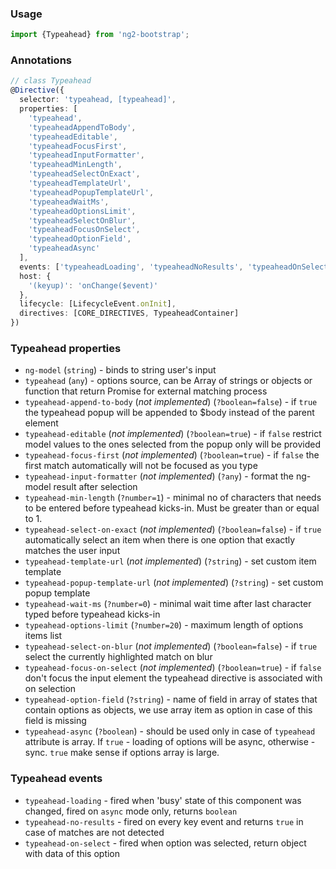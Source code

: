 ### Usage
```typescript
import {Typeahead} from 'ng2-bootstrap';
```

### Annotations
```typescript
// class Typeahead
@Directive({
  selector: 'typeahead, [typeahead]',
  properties: [
    'typeahead',
    'typeaheadAppendToBody',
    'typeaheadEditable',
    'typeaheadFocusFirst',
    'typeaheadInputFormatter',
    'typeaheadMinLength',
    'typeaheadSelectOnExact',
    'typeaheadTemplateUrl',
    'typeaheadPopupTemplateUrl',
    'typeaheadWaitMs',
    'typeaheadOptionsLimit',
    'typeaheadSelectOnBlur',
    'typeaheadFocusOnSelect',
    'typeaheadOptionField',
    'typeaheadAsync'
  ],
  events: ['typeaheadLoading', 'typeaheadNoResults', 'typeaheadOnSelect'],
  host: {
    '(keyup)': 'onChange($event)'
  },
  lifecycle: [LifecycleEvent.onInit],
  directives: [CORE_DIRECTIVES, TypeaheadContainer]
})
```

### Typeahead properties

  - `ng-model` (`string`) - binds to string user's input
  - `typeahead` (`any`) - options source, can be Array of strings or objects or function that return Promise for external matching process
  - `typeahead-append-to-body` (*not implemented*) (`?boolean=false`) - if `true` the typeahead popup will be appended to $body instead of the parent element
  - `typeahead-editable` (*not implemented*) (`?boolean=true`) - if `false` restrict model values to the ones selected from the popup only will be provided
  - `typeahead-focus-first` (*not implemented*) (`?boolean=true`) - if `false` the first match automatically will not be focused as you type
  - `typeahead-input-formatter` (*not implemented*) (`?any`) - format the ng-model result after selection
  - `typeahead-min-length` (`?number=1`) - minimal no of characters that needs to be entered before typeahead kicks-in. Must be greater than or equal to 1.
  - `typeahead-select-on-exact` (*not implemented*) (`?boolean=false`) - if `true` automatically select an item when there is one option that exactly matches the user input
  - `typeahead-template-url` (*not implemented*) (`?string`) - set custom item template
  - `typeahead-popup-template-url` (*not implemented*) (`?string`) -  set custom popup template
  - `typeahead-wait-ms` (`?number=0`) - minimal wait time after last character typed before typeahead kicks-in
  - `typeahead-options-limit` (`?number=20`) - maximum length of options items list
  - `typeahead-select-on-blur` (*not implemented*) (`?boolean=false`) - if `true` select the currently highlighted match on blur
  - `typeahead-focus-on-select` (*not implemented*) (`?boolean=true`) - if `false` don't focus the input element the typeahead directive is associated with on selection
  - `typeahead-option-field` (`?string`) - name of field in array of states that contain options as objects, we use array item as option in case of this field is missing
  - `typeahead-async` (`?boolean`) - should be used only in case of `typeahead` attribute is array. If `true` - loading of options will be async, otherwise - sync. `true` make sense if options array is large.


### Typeahead events

  - `typeahead-loading` - fired when 'busy' state of this component was changed, fired on `async` mode only, returns `boolean`
  - `typeahead-no-results` - fired on every key event and returns `true` in case of matches are not detected
  - `typeahead-on-select` - fired when option was selected, return object with data of this option
